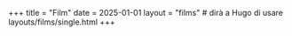 +++
title = "Film"
date  = 2025-01-01
layout = "films"   # dirà a Hugo di usare layouts/films/single.html
+++
